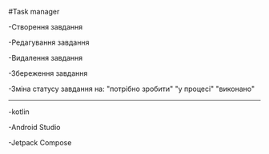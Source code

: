 #Task manager

-Створення завдання

-Редагування завдання

-Видалення завдання

-Збереження завдання

-Зміна статусу завдання на: "потрібно зробити" "у процесі" "виконано"


------------------------------------------------------------------------


-kotlin

-Android Studio

-Jetpack Compose

